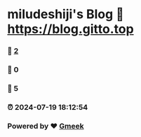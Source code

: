 # miludeshiji's Blog :link: https://blog.gitto.top 
### :page_facing_up: [2](https://blog.gitto.top/tag.html) 
### :speech_balloon: 0 
### :hibiscus: 5 
### :alarm_clock: 2024-07-19 18:12:54 
### Powered by :heart: [Gmeek](https://github.com/Meekdai/Gmeek)
